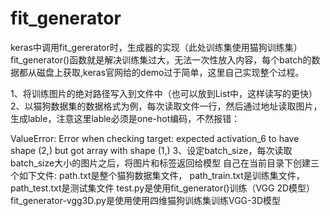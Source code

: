 # fit_generator
keras中调用fit_gererator时，生成器的实现（此处训练集使用猫狗训练集）
fit_generator()函数就是解决训练集过大，无法一次性放入内容，每个batch的数据都从磁盘上获取,keras官网给的demo过于简单，这里自己实现整个过程。

1、将训练图片的绝对路径写入到文件中（也可以放到List中，这样读写的更快）
2、以猫狗数据集的数据格式为例，每次读取文件一行，然后通过地址读取图片，生成lable，注意这里lable必须是one-hot编码，不然报错：

ValueError: Error when checking target: expected activation_6 to have shape (2,) but got array with shape (1,)
3、设定batch_size，每次读取batch_size大小的图片之后，将图片和标签返回给模型
自己在当前目录下创建三个如下文件:
path.txt是整个猫狗数据集文件，
path_train.txt是训练集文件，
path_test.txt是测试集文件
test.py是使用fit_generator()训练（VGG 2D模型）
fit_generator-vgg3D.py是使用使用四维猫狗训练集训练VGG-3D模型
